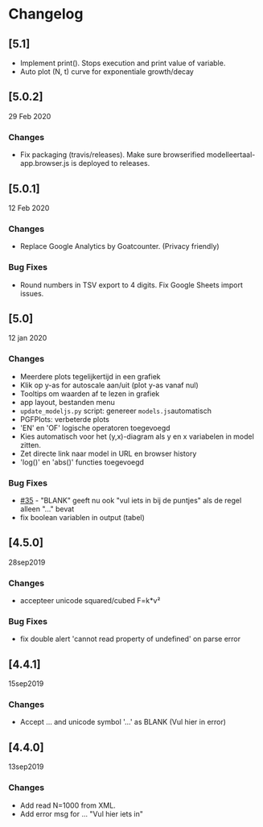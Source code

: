 # Changelog

## [5.1]

- Implement print(). Stops execution and print value of variable.
- Auto plot (N, t) curve for exponentiale growth/decay

## [5.0.2]

29 Feb 2020

### Changes ###

- Fix packaging (travis/releases). 
  Make sure browserified modelleertaal-app.browser.js is deployed to releases.

## [5.0.1]

12 Feb 2020

### Changes ###

- Replace Google Analytics by Goatcounter. (Privacy friendly)

### Bug Fixes ###

- Round numbers in TSV export to 4 digits. Fix Google Sheets import issues.


## [5.0]

12 jan 2020

### Changes ###

- Meerdere plots tegelijkertijd in een grafiek
- Klik op y-as for autoscale aan/uit (plot y-as vanaf nul)
- Tooltips om waarden af te lezen in grafiek
- app layout, bestanden menu
- `update_modeljs.py` script: genereer `models.js`automatisch
- PGFPlots: verbeterde plots
- 'EN' en 'OF' logische operatoren toegevoegd
- Kies automatisch voor het (y,x)-diagram als y en x variabelen in model zitten.
- Zet directe link naar model in URL en browser history
- 'log()' en 'abs()' functies toegevoegd

### Bug Fixes ###

- [#35](https://github.com/tomkooij/modelleertaal/issues/35) - "BLANK" geeft nu ook "vul iets in bij de puntjes" als de regel alleen "..." bevat
- fix boolean variablen in output (tabel)

## [4.5.0]

28sep2019

### Changes ###

- accepteer unicode squared/cubed F=k*v²

### Bug Fixes ###

- fix double alert 'cannot read property of undefined' on parse error

## [4.4.1]

15sep2019

### Changes ###

 - Accept ... and unicode symbol '...' as BLANK (Vul hier in error)

## [4.4.0]

13sep2019

### Changes ###

- Add read N=1000 from XML.
- Add error msg for ... "Vul hier iets in"
